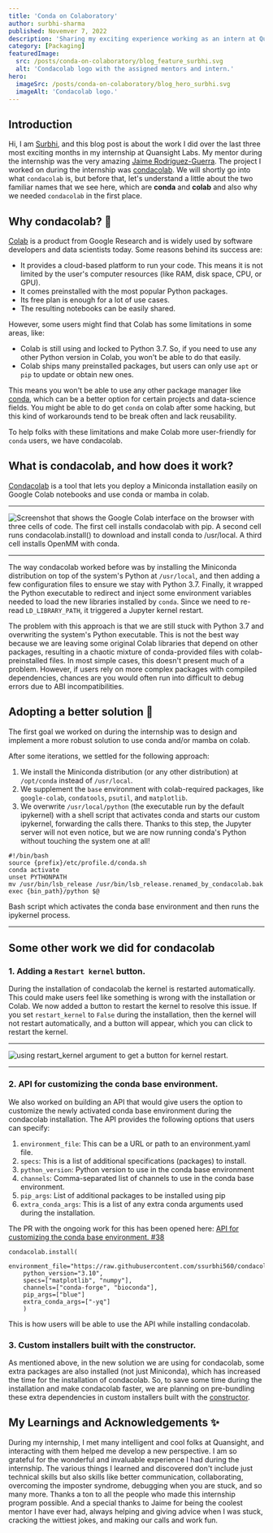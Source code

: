 ```yaml
---
title: 'Conda on Colaboratory'
author: surbhi-sharma
published: Novemver 7, 2022
description: 'Sharing my exciting experience working as an intern at Quansight labs and contributing to condacolab, a tool that lets you deploy a Miniconda installation easily on Google Colab notebooks and use conda or mamba in colab.'
category: [Packaging]
featuredImage:
  src: /posts/conda-on-colaboratory/blog_feature_surbhi.svg
  alt: 'Condacolab logo with the assigned mentors and intern.'
hero:
  imageSrc: /posts/conda-on-colaboratory/blog_hero_surbhi.svg
  imageAlt: 'Condacolab logo.'
---
```


## Introduction

Hi, I am [Surbhi](https://github.com/ssurbhi560), and this blog post is about the work I did over the last three most exciting months in my internship at Quansight Labs. My mentor during the internship was the very amazing [Jaime Rodríguez-Guerra](https://github.com/jaimergp). The project I worked on during the internship was [condacolab](https://github.com/conda-incubator/condacolab). We will shortly go into what `condacolab` is, but before that, let's understand a little about the two familiar names that we see here, which are **conda** and **colab** and also why we needed `condacolab` in the first place.

## Why condacolab? 🐍

[Colab](https://colab.research.google.com/) is a product from Google Research and is widely used by software developers and data scientists today. Some reasons behind its success are:

* It provides a cloud-based platform to run your code. This means it is not limited by the user's computer resources (like RAM, disk space, CPU, or GPU). 
* It comes preinstalled with the most popular Python packages.
* Its free plan is enough for a lot of use cases.
* The resulting notebooks can be easily shared.

However, some users might find that Colab has some limitations in some areas, like:

* Colab is still using and locked to Python 3.7. So, if you need to use any other Python version in Colab, you won't be able to do that easily. 
* Colab ships many preinstalled packages, but users can only use `apt` or `pip` to update or obtain new ones.

This means you won't be able to use any other package manager like [conda](https://docs.conda.io/projects/conda/en/latest/), which can be a better option for certain projects and data-science fields. You might be able to do get `conda` on colab after some hacking, but this kind of workarounds tend to be break often and lack reusability.

To help folks with these limitations and make Colab more user-friendly for `conda` users, we have condacolab.

## What is condacolab, and how does it work?

[Condacolab](https://github.com/conda-incubator/condacolab) is a tool that lets you deploy a Miniconda installation easily on Google Colab notebooks and use conda or mamba in colab.

---

![Screenshot that shows the Google Colab interface on the browser with three cells of code. The first cell installs condacolab with pip. A second cell runs condacolab.install() to download and install conda to /usr/local. A third cell installs OpenMM with conda.](/posts/conda-on-colaboratory/previous_condacolab_installation.png)

---

The way condacolab worked before was by installing the Miniconda distribution on top of the system's Python at `/usr/local`, and then adding a few configuration files to ensure we stay with Python 3.7. Finally, it wrapped the Python executable to redirect and inject some environment variables needed to load the new libraries installed by `conda`. Since we need to re-read `LD_LIBRARY_PATH`, it triggered a Jupyter kernel restart.

The problem with this approach is that we are still stuck with Python 3.7 and overwriting the system's Python executable. This is not the best way because we are leaving some original Colab libraries that depend on other packages, resulting in a chaotic mixture of conda-provided files with colab-preinstalled files. In most simple cases, this doesn't present much of a problem. However, if users rely on more complex packages with compiled dependencies, chances are you would often run into difficult to debug errors due to ABI incompatibilities. 

## Adopting a better solution 🥳

The first goal we worked on during the internship was to design and implement a more robust solution to use conda and/or mamba on colab. 

After some iterations, we settled for the following approach:

1. We install the Miniconda distribution (or any other distribution) at `/opt/conda` instead of `/usr/local`.
2. We supplement the `base` environment with colab-required packages, like `google-colab`, `condatools`, `psutil`, and `matplotlib`. 
3. We overwrite `/usr/local/python` (the executable run by the default ipykernel) with a shell script that activates conda and starts our custom ipykernel, forwarding the calls there. Thanks to this step, the Jupyter server will not even notice, but we are now running conda's Python without touching the system one at all!

```
#!/bin/bash
source {prefix}/etc/profile.d/conda.sh
conda activate
unset PYTHONPATH
mv /usr/bin/lsb_release /usr/bin/lsb_release.renamed_by_condacolab.bak
exec {bin_path}/python $@
```

Bash script which activates the conda base environment and then runs the ipykernel process.

---

## Some other work we did for condacolab

### 1. Adding a `Restart kernel` button.

During the installation of condacolab the kernel is restarted automatically. This could make users feel like something is wrong with the installation or Colab. We now added a button to restart the kernel to resolve this issue. If you set `restart_kernel` to `False` during the installation, then the kernel will not restart automatically, and a button will appear, which you can click to restart the kernel.

---

![using `restart_kernel` argument to get a button for kernel restart.](/posts/conda-on-colaboratory/restart_kernel_demo.png)

---

### 2. API for customizing the conda base environment.

We also worked on building an API that would give users the option to customize the newly activated conda base environment during the condacolab installation. The API provides the following options that users can specify:

1. `environment_file`: This can be a URL or path to an environment.yaml file.
2. `specs`: This is a list of additional specifications (packages) to install.
3. `python_version`: Python version to use in the conda base environment
4. `channels`: Comma-separated list of channels to use in the conda base environment.
5. `pip_args`: List of additional packages to be installed using pip
6. `extra_conda_args`: This is a list of any extra conda arguments used during the installation.

The PR with the ongoing work for this has been opened here: [API for customizing the conda base environment. #38](https://github.com/conda-incubator/condacolab/pull/38)

```
condacolab.install(
    environment_file="https://raw.githubusercontent.com/ssurbhi560/condacolab/07b92d827f56a4628a52f4f138ae92be3de5073d/environment.yaml",
    python_version="3.10",
    specs=["matplotlib", "numpy"],
    channels=["conda-forge", "bioconda"],
    pip_args=["blue"]
    extra_conda_args=["-yq"]
    )
```

This is how users will be able to use the API while installing condacolab.

### 3. Custom installers built with the constructor.

As mentioned above, in the new solution we are using for condacolab, some extra packages are also installed (not just Miniconda), which has increased the time for the installation of condacolab. So, to save some time during the installation and make condacolab faster, we are planning on pre-bundling these extra dependencies in custom installers built with the [constructor](https://github.com/conda/constructor).

## My Learnings and Acknowledgements ✨

During my internship, I met many intelligent and cool folks at Quansight, and interacting with them helped me develop a new perspective. I am so grateful for the wonderful and invaluable experience I had during the internship. The various things I learned and discovered don't include just technical skills but also skills like better communication, collaborating, overcoming the imposter syndrome, debugging when you are stuck, and so many more. Thanks a ton to all the people who made this internship program possible. And a special thanks to Jaime for being the coolest mentor I have ever had, always helping and giving advice when I was stuck, cracking the wittiest jokes, and making our calls and work fun.

